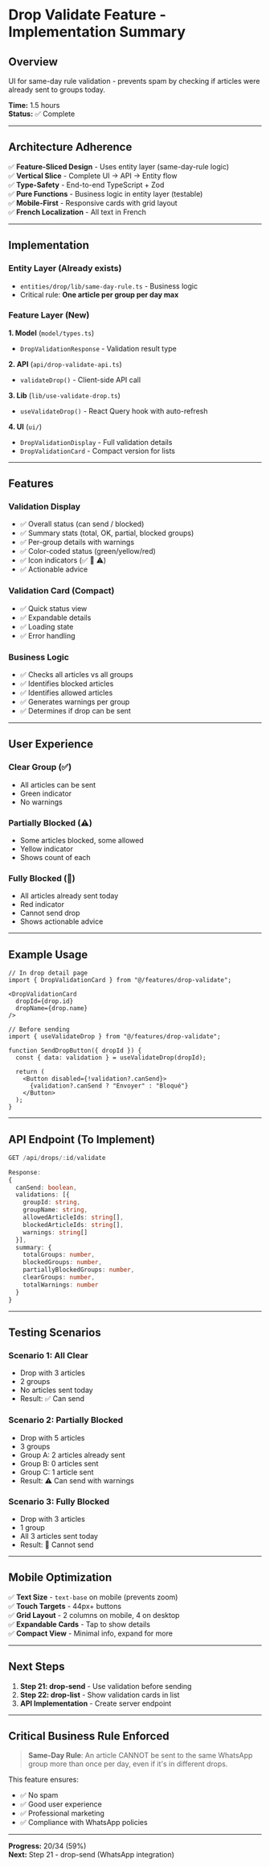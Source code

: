 # Drop Validate Feature - Implementation Summary

## Overview
UI for same-day rule validation - prevents spam by checking if articles were already sent to groups today.

**Time:** 1.5 hours  
**Status:** ✅ Complete

---

## Architecture Adherence

✅ **Feature-Sliced Design** - Uses entity layer (same-day-rule logic)  
✅ **Vertical Slice** - Complete UI → API → Entity flow  
✅ **Type-Safety** - End-to-end TypeScript + Zod  
✅ **Pure Functions** - Business logic in entity layer (testable)  
✅ **Mobile-First** - Responsive cards with grid layout  
✅ **French Localization** - All text in French  

---

## Implementation

### Entity Layer (Already exists)
- `entities/drop/lib/same-day-rule.ts` - Business logic
- Critical rule: **One article per group per day max**

### Feature Layer (New)

**1. Model** (`model/types.ts`)
- `DropValidationResponse` - Validation result type

**2. API** (`api/drop-validate-api.ts`)
- `validateDrop()` - Client-side API call

**3. Lib** (`lib/use-validate-drop.ts`)
- `useValidateDrop()` - React Query hook with auto-refresh

**4. UI** (`ui/`)
- `DropValidationDisplay` - Full validation details
- `DropValidationCard` - Compact version for lists

---

## Features

### Validation Display
- ✅ Overall status (can send / blocked)
- ✅ Summary stats (total, OK, partial, blocked groups)
- ✅ Per-group details with warnings
- ✅ Color-coded status (green/yellow/red)
- ✅ Icon indicators (✅ 🚫 ⚠️)
- ✅ Actionable advice

### Validation Card (Compact)
- ✅ Quick status view
- ✅ Expandable details
- ✅ Loading state
- ✅ Error handling

### Business Logic
- ✅ Checks all articles vs all groups
- ✅ Identifies blocked articles
- ✅ Identifies allowed articles
- ✅ Generates warnings per group
- ✅ Determines if drop can be sent

---

## User Experience

### Clear Group (✅)
- All articles can be sent
- Green indicator
- No warnings

### Partially Blocked (⚠️)
- Some articles blocked, some allowed
- Yellow indicator
- Shows count of each

### Fully Blocked (🚫)
- All articles already sent today
- Red indicator
- Cannot send drop
- Shows actionable advice

---

## Example Usage

```tsx
// In drop detail page
import { DropValidationCard } from "@/features/drop-validate";

<DropValidationCard 
  dropId={drop.id}
  dropName={drop.name}
/>
```

```tsx
// Before sending
import { useValidateDrop } from "@/features/drop-validate";

function SendDropButton({ dropId }) {
  const { data: validation } = useValidateDrop(dropId);
  
  return (
    <Button disabled={!validation?.canSend}>
      {validation?.canSend ? "Envoyer" : "Bloqué"}
    </Button>
  );
}
```

---

## API Endpoint (To Implement)

```typescript
GET /api/drops/:id/validate

Response:
{
  canSend: boolean,
  validations: [{
    groupId: string,
    groupName: string,
    allowedArticleIds: string[],
    blockedArticleIds: string[],
    warnings: string[]
  }],
  summary: {
    totalGroups: number,
    blockedGroups: number,
    partiallyBlockedGroups: number,
    clearGroups: number,
    totalWarnings: number
  }
}
```

---

## Testing Scenarios

### Scenario 1: All Clear
- Drop with 3 articles
- 2 groups
- No articles sent today
- Result: ✅ Can send

### Scenario 2: Partially Blocked
- Drop with 5 articles
- 3 groups
- Group A: 2 articles already sent
- Group B: 0 articles sent
- Group C: 1 article sent
- Result: ⚠️ Can send with warnings

### Scenario 3: Fully Blocked
- Drop with 3 articles
- 1 group
- All 3 articles sent today
- Result: 🚫 Cannot send

---

## Mobile Optimization

✅ **Text Size** - `text-base` on mobile (prevents zoom)  
✅ **Touch Targets** - 44px+ buttons  
✅ **Grid Layout** - 2 columns on mobile, 4 on desktop  
✅ **Expandable Cards** - Tap to show details  
✅ **Compact View** - Minimal info, expand for more  

---

## Next Steps

1. **Step 21: drop-send** - Use validation before sending
2. **Step 22: drop-list** - Show validation cards in list
3. **API Implementation** - Create server endpoint

---

## Critical Business Rule Enforced

> **Same-Day Rule**: An article CANNOT be sent to the same WhatsApp group more than once per day, even if it's in different drops.

This feature ensures:
- ✅ No spam
- ✅ Good user experience
- ✅ Professional marketing
- ✅ Compliance with WhatsApp policies

---

**Progress:** 20/34 (59%)  
**Next:** Step 21 - drop-send (WhatsApp integration)
